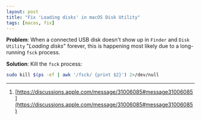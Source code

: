 ```yaml
---
layout: post
title: "Fix 'Loading disks' in macOS Disk Utility"
tags: [macos, fix]
---
```


**Problem**: When a connected USB disk doesn't show up in `Finder` and `Disk Utility` "*Loading disks*" forever, this is happening most likely due to a long-running `fsck` process.

**Solution**: Kill the `fsck` process:
```bash
sudo kill $(ps -ef | awk '/fsck/ {print $2}') 2>/dev/null
```

---
1. [https://discussions.apple.com/message/31006085#message31006085](https://discussions.apple.com/message/31006085#message31006085)
